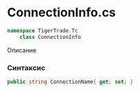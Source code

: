 
# ConnectionInfo.cs
```csharp
namespace TigerTrade.Tc  
    class ConnectionInfo
```

Описание

### Синтаксис
```csharp
public string ConnectionName{ get; set; }
```
